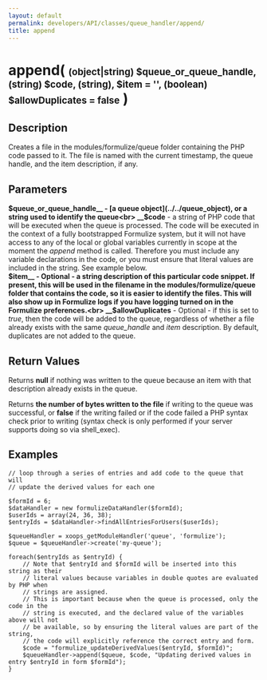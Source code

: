 ```yaml
---
layout: default
permalink: developers/API/classes/queue_handler/append/
title: append
---
```


# append( <span style='font-size: 14pt;'>(object|string) $queue_or_queue_handle, (string) $code, (string), $item = '', (boolean) $allowDuplicates = false</span> )

## Description

Creates a file in the modules/formulize/queue folder containing the PHP code passed to it. The file is named with the current timestamp, the queue handle, and the item description, if any.

## Parameters

__$queue_or_queue_handle__ - [a queue object](../../queue_object), or a string used to identify the queue<br>
__$code__ - a string of PHP code that will be executed when the queue is processed. The code will be executed in the context of a fully bootstrapped Formulize system, but it will not have access to any of the local or global variables currently in scope at the moment the _append_ method is called. Therefore you must include any variable declarations in the code, or you must ensure that literal values are included in the string. See example below.<br>
__$item__ - Optional - a string description of this particular code snippet. If present, this will be used in the filename in the modules/formulize/queue folder that contains the code, so it is easier to identify the files. This will also show up in Formulize logs if you have logging turned on in the Formulize preferences.<br>
__$allowDuplicates__ - Optional - if this is set to _true_, then the code will be added to the queue, regardless of whether a file already exists with the same _queue_handle_ and _item_ description. By default, duplicates are not added to the queue.

## Return Values

Returns __null__ if nothing was written to the queue because an item with that description already exists in the queue.

Returns __the number of bytes written to the file__ if writing to the queue was successful, or __false__ if the writing failed or if the code failed a PHP syntax check prior to writing (syntax check is only performed if your server supports doing so via shell_exec).

## Examples

~~~
// loop through a series of entries and add code to the queue that will
// update the derived values for each one

$formId = 6;
$dataHandler = new formulizeDataHandler($formId);
$userIds = array(24, 36, 38);
$entryIds = $dataHandler->findAllEntriesForUsers($userIds);

$queueHandler = xoops_getModuleHandler('queue', 'formulize');
$queue = $queueHandler->create('my-queue');

foreach($entryIds as $entryId) {
    // Note that $entryId and $formId will be inserted into this string as their
    // literal values because variables in double quotes are evaluated by PHP when
    // strings are assigned.
    // This is important because when the queue is processed, only the code in the
    // string is executed, and the declared value of the variables above will not
    // be available, so by ensuring the literal values are part of the string,
    // the code will explicitly reference the correct entry and form.
    $code = "formulize_updateDerivedValues($entryId, $formId)";
    $queueHandler->append($queue, $code, "Updating derived values in entry $entryId in form $formId");
}
~~~
